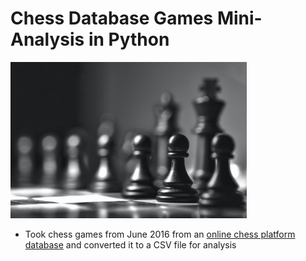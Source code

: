# Chess Database Games Mini-Analysis in Python

<img src = "chess.jpg" alt = "" width = "378" height = "250">

* Took chess games from June 2016 from an [online chess platform database](https://database.lichess.org/) and converted it to a CSV file for analysis
